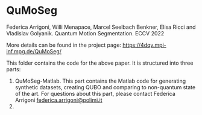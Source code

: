 # QuMoSeg

Federica Arrigoni, Willi Menapace, Marcel Seelbach Benkner, Elisa Ricci and Vladislav Golyanik. Quantum Motion Segmentation. ECCV 2022

More details can be found in the project page: https://4dqv.mpi-inf.mpg.de/QuMoSeg/ 

This folder contains the code for the above paper. It is structured into three parts:

1) QuMoSeg-Matlab. This part contains the Matlab code for generating synthetic datasets, creating QUBO and comparing to non-quantum state of the art. For questions about this part, please contact Federica Arrigoni federica.arrigoni@polimi.it 
2) 
